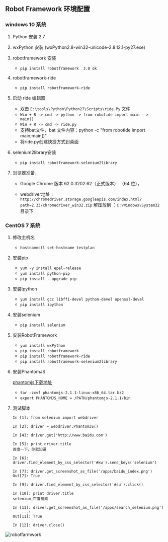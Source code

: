 ## Robot Framework 环境配置
### windows 10 系统

1. Python 安装  2.7
2. wxPython 安装 (wxPython2.8-win32-unicode-2.8.12.1-py27.exe)
3. robotframework 安装
	- `pip install robotframework  3.0 ok`

4. robotframework-ride

	- `pip install robotframework-ride`


5. 启动 ride 编辑器

	- 双击 `E:\tools\Python\Python27\Scripts\ride.Py` 文件
	- `Win + R -> cmd -> python -> from robotide import main - > main()`
	- `Win + R -> cmd -> ride.py`
	- 支持bat文件，bat 文件内容：python -c "from robotide import main;main()"
	- 将ride.py创建快捷方式到桌面  


6. selenium2library安装
	- `pip install robotframework-selenium2library`


7. 浏览器准备，
   - Google Chrome 版本 62.0.3202.62（正式版本） （64 位），

   - webdriver地址：`http://chromedriver.storage.googleapis.com/index.html?path=2.33/chromedriver_win32.zip`
     解压放到 ：`C:\Windows\System32 `目录下


### CentOS 7 系统

1. 修改主机名
	- `hostnamectl set-hostname testplan`

2. 安装pip
	- `yum -y install epel-release`
	- `yum install python-pip`
	- `pip install --upgrade pip`

3. 安装ipython
	- `yum install gcc libffi-devel python-devel openssl-devel`
	- `pip install ipython`

4. 安装selenium

	- `pip install selenium`

5. 安装RobotFramework

	- `yum install wxPython`
	- `pip install robotframework `
	- `pip install robotframework-ride`
	- `pip install robotframework-selenium2library`

6. 安装PhantomJS

	[phantomjs下载地址](http://npm.taobao.org/dist/phantomjs/)
	- `tar -zxvf phantomjs-2.1.1-linux-x86_64.tar.bz2`
	- `export PHANTOMJS_HOME = /PATH/phantomjs-2.1.1/bin`

7. 测试脚本

	```
	In [1]: from selenium import webdriver

	In [2]: driver = webdriver.PhantomJS()

	In [4]: driver.get('http://www.baidu.com')

	In [5]: print driver.title
	百度一下，你就知道

	In [6]: driver.find_element_by_css_selector('#kw').send_keys('selenium')

	In [7]: driver.get_screenshot_as_file('/apps/baidu_index.png')
	Out[7]: True

	In [9]: driver.find_element_by_css_selector('#su').click()

	In [10]: print driver.title
	selenium_百度搜索

	In [11]: driver.get_screenshot_as_file('/apps/search_selenium.png')
	    ...: 
	Out[11]: True

	In [12]: driver.close()

	```
![robotfarmwork](https://mmbiz.qpic.cn/mmbiz_png/4iaE7bB4HCjfodlu3uJM0zvNwiaLlWDicIEm99d7cgAHlo2ItjDzh5aAB8caMFd3X24ISHOVojCOO2tImYLIR4Hdw/0?wx_fmt=png)

